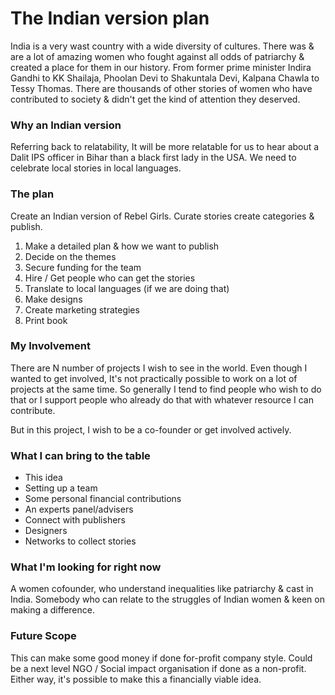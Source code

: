 # The Indian version plan

India is a very wast country with a wide diversity of cultures. There was & are a lot of amazing women who fought against all odds of patriarchy & created a place for them in our history. From former prime minister Indira Gandhi to KK Shailaja, Phoolan Devi to Shakuntala Devi, Kalpana Chawla to Tessy Thomas. There are thousands of other stories of women who have contributed to society & didn't get the kind of attention they deserved. 

### Why an Indian version

Referring back to relatability, It will be more relatable for us to hear about a Dalit IPS officer in Bihar than a black first lady in the USA. We need to celebrate local stories in local languages.

### The plan

Create an Indian version of Rebel Girls. Curate stories create categories & publish.

1. Make a detailed plan & how we want to publish
2. Decide on the themes
3. Secure funding for the team
4. Hire / Get people who can get the stories
5. Translate to local languages \(if we are doing that\)
6. Make designs
7. Create marketing strategies
8. Print book

### My Involvement

There are N number of projects I wish to see in the world. Even though I wanted to get involved, It's not practically possible to work on a lot of projects at the same time. So generally I tend to find people who wish to do that or I support people who already do that with whatever resource I can contribute.

But in this project, I wish to be a co-founder or get involved actively. 

### What I can bring to the table

* This idea
* Setting up a team
* Some personal financial contributions
* An experts panel/advisers
* Connect with publishers
* Designers
* Networks to collect stories

### What I'm looking for right now

A women cofounder, who understand inequalities like patriarchy & cast in India. Somebody who can relate to the struggles of Indian women & keen on making a difference.

### Future Scope

This can make some good money if done for-profit company style. Could be a next level NGO / Social impact organisation if done as a non-profit. Either way, it's possible to make this a financially viable idea.

